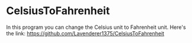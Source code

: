 # CelsiusToFahrenheit
In this program you can change the Celsius unit to Fahrenheit unit. 
Here's the link:
https://github.com/Lavenderer1375/CelsiusToFahrenheit
